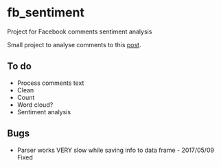 # fb_sentiment
Project for Facebook comments sentiment analysis

Small project to analyse comments to this [post](https://www.facebook.com/permalink.php?story_fbid=621724294649235&id=100004350093268).

## To do
- Process comments text
- Clean
- Count
- Word cloud?
- Sentiment analysis

## Bugs
- Parser works VERY slow while saving info to data frame - 2017/05/09 Fixed
